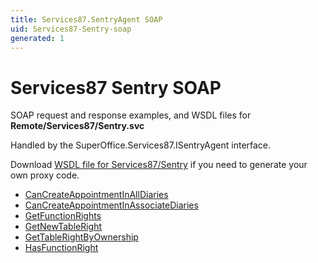 ```yaml
---
title: Services87.SentryAgent SOAP
uid: Services87-Sentry-soap
generated: 1
---
```


# Services87 Sentry SOAP

SOAP request and response examples, and WSDL files for **Remote/Services87/Sentry.svc**

Handled by the <see cref="T:SuperOffice.Services87.ISentryAgent">SuperOffice.Services87.ISentryAgent</see> interface.

Download [WSDL file for Services87/Sentry](../Services87-Sentry.md) if you need to generate your own proxy code.

* [CanCreateAppointmentInAllDiaries](CanCreateAppointmentInAllDiaries.md)
* [CanCreateAppointmentInAssociateDiaries](CanCreateAppointmentInAssociateDiaries.md)
* [GetFunctionRights](GetFunctionRights.md)
* [GetNewTableRight](GetNewTableRight.md)
* [GetTableRightByOwnership](GetTableRightByOwnership.md)
* [HasFunctionRight](HasFunctionRight.md)
